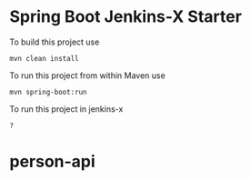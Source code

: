 Spring Boot Jenkins-X Starter
=========================

To build this project use

    mvn clean install

To run this project from within Maven use

    mvn spring-boot:run

To run this project in jenkins-x

    ?
# person-api
